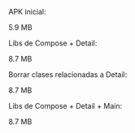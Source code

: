 APK inicial:

5.9 MB

Libs de Compose + Detail:

8.7 MB

Borrar clases relacionadas a Detail:

8.7 MB

Libs de Compose + Detail + Main:

8.7 MB


